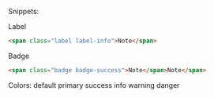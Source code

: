 
Snippets:

Label
```html
<span class="label label-info">Note</span> 
```
Badge
```html
<span class="badge badge-success">Note</span>Note</span> 
```
Colors:
default primary success info warning danger

